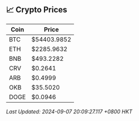 ## 📈 Crypto Prices

| Coin | Price |
| ---- | ----- |
| BTC | $54403.9852 |
| ETH | $2285.9632 |
| BNB | $493.2282 |
| CRV | $0.2641 |
| ARB | $0.4999 |
| OKB | $35.5020 |
| DOGE | $0.0946 |

_Last Updated: 2024-09-07 20:09:27.117 +0800 HKT_